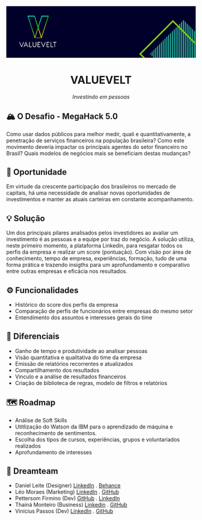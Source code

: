 <center>
  <img src="assets/banner.jpg" alt="VALUEVELT">
  <h1>VALUEVELT</h1>
  <em>Investindo em pessoas</em>
</center>

##  🏔 O Desafio - MegaHack 5.0

Como usar dados públicos para melhor medir, quali e quantitativamente, a penetração de serviços financeiros na população brasileira? Como este movimento deveria impactar os principais agentes do setor financeiro no Brasil? Quais modelos de negócios mais se beneficiam destas mudanças?

## 🤔 Oportunidade

Em virtude da crescente participação dos brasileiros no mercado de capitais, há uma necessidade de analisar novas oportunidades de investimentos e manter as atuais carteiras em constante acompanhamento.

## 💡 Solução

Um dos principais pilares analisados pelos investidores ao avaliar um investimento é as pessoas e a equipe por traz do negócio.
A solução utiliza, neste primeiro momento, a plataforma Linkedin, para resgatar todos os perfis da empresa e realizar um score (pontuação). Com visão por área de conhecimento, tempo de empresa, experiências, formação, tudo de uma forma prática e trazendo insigths para um aprofundamento e comparativo entre outras empresas e eficácia nos resultados.

## ⚙ Funcionalidades

- Histórico do score dos perfis da empresa
- Comparação de perfis de funcionários entre empresas do mesmo setor
- Entendimento dos assuntos e interesses gerais do time

## 🤩 Diferenciais

- Ganho de tempo e produtividade ao analisar pessoas
- Visão quantitativa e qualitativa do time da empresa
- Emissão de relatórios recorrentes e atualizados
- Compartilhamento dos resultados
- Vinculo e a análise de resultados financeiros
- Criação de biblioteca de regras, modelo de filtros e relatórios

## 🗺 Roadmap

- Análise de Soft Skills
- Utitlização do Watson da IBM para o aprendizado de máquina e reconhecimento de sentimentos.
- Escolha dos tipos de cursos, experiências, grupos e voluntariados realizados
- Aprofundamento de interesses

 ## 💪 Dreamteam
 
  - Daniel Leite (Designer)  [LinkedIn](https://www.linkedin.com/in/daniel-rodrigo-leite/) . [Behance](https://www.behance.net/danielrodrigo)
  - Léo Moraes (Marketing) [LinkedIn](https://www.linkedin.com/in/leohmoraes/) . [GitHub](https://github.com/leohmoraes)
  - Pettersom Firmino (Dev) [GitHub](https://github.com/hahuma) . [LinkedIn](https://www.linkedin.com/in/petterson-firmino-28a229198/)
  - Thainá Monteiro (Business) [Linkedin](https://www.linkedin.com/in/thaina-monteiro/) . [GitHub](https://github.com/thainamonteiro)
  - Vinícius Passos (Dev) [LinkedIn](https://www.linkedin.com/in/vtpa/) . [GitHub](https://github.com/vtpa)
